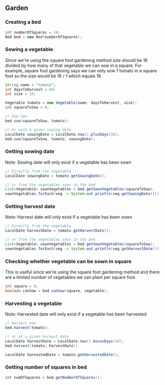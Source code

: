 ## Garden

### Creating a bed

``` java
int numberOfSquares = 10;
Bed bed = new Bed(numberOfSquares);
```

### Sowing a vegetable

Since we're using the square foot gardening method size should be 16 divided by how many of that vegetable we can sow in
a square. For example, square foot gardening says we can only sow 1 tomato in a square foot so the size would be 16 / 1
which equals 16.

``` java
String name = "tomato";
int daysToHarvest = 60;
int size = 16;

Vegetable tomato = new Vegetable(name, daysToHarvest, size);
int squareToSow = 0;

// Sow now
bed.sow(squareToSow, tomato);

// Or with a given sowing date
LocalDate sowingDate = LocalDate.now().plusDays(10);
bed.sow(squareToSow, tomato, sowingDate);
```

### Getting sowing date

Note: Sowing date will only exist if a vegetable has been sown

``` java
// Directly from the vegetable
LocalDate sowingDate = tomato.getSowingDate();

// or from the vegetables sown in the bed
List<Vegetable> sownVegetables = bed.getSownVegetables(squareToSow);
sownVegetables.forEach(veg -> System.out.println(veg.getSowingDate()));
```

### Getting harvest date

Note: Harvest date will only exist if a vegetable has been sown

``` java
// Directly from the vegetable
LocalDate harvestDate = tomato.getHarvestDate();

// or from the vegetables sown in the bed
List<Vegetable> sownVegetables = bed.getSownVegetables(squareToSow);
sownVegetables.forEach(veg -> System.out.println(veg.getHarvestDate()));
```

### Checking whether vegetable can be sown in square

This is useful since we're using the square foot gardening method and there are a limited number of vegetables we can
plant per square foot.

``` java
int square = 0;
boolean canSow = bed.canSow(square, vegetable);
```

### Harvesting a vegetable

Note: Harvested date will only exist if a vegetable has been harvested

``` java
// Harvest now
bed.harvest(tomato);

// or at a given harvest date
LocalDate harvestDate = LocalDate.now().minusDays(10);
bed.harvest(tomato, harvestDate);

LocalDate harvestedDate = tomato.getHarvestedDate();
```

### Getting number of squares in bed

``` java
int numOfSquares = bed.getNumberOfSquares();
```
